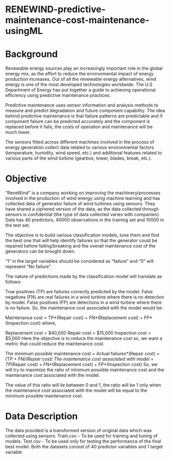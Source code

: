 # RENEWIND-predictive-maintenance-cost-maintenance-usingML

# Background
Renewable energy sources play an increasingly important role in the global energy mix, as the effort to reduce the environmental impact of energy production increases.
Out of all the renewable energy alternatives, wind energy is one of the most developed technologies worldwide. The U.S Department of Energy has put together a guide to achieving operational efficiency using predictive maintenance practices.

Predictive maintenance uses sensor information and analysis methods to measure and predict degradation and future component capability. The idea behind predictive maintenance is that failure patterns are predictable and if component failure can be predicted accurately and the component is replaced before it fails, the costs of operation and maintenance will be much lower.

The sensors fitted across different machines involved in the process of energy generation collect data related to various environmental factors (temperature, humidity, wind speed, etc.) and additional features related to various parts of the wind turbine (gearbox, tower, blades, break, etc.).

# Objective
“ReneWind” is a company working on improving the machinery/processes involved in the production of wind energy using machine learning and has collected data of generator failure of wind turbines using sensors. They have shared a ciphered version of the data, as the data collected through sensors is confidential (the type of data collected varies with companies). Data has 40 predictors, 40000 observations in the training set and 10000 in the test set.

The objective is to build various classification models, tune them and find the best one that will help identify failures so that the generator could be repaired before failing/breaking and the overall maintenance cost of the generators can be brought down.

“1” in the target variables should be considered as “failure” and “0” will represent “No failure”.

The nature of predictions made by the classification model will translate as follows:

True positives (TP) are failures correctly predicted by the model.
False negatives (FN) are real failures in a wind turbine where there is no detection by model.
False positives (FP) are detections in a wind turbine where there is no failure.
So, the maintenance cost associated with the model would be:

Maintenance cost = TP*(Repair cost) + FN*(Replacement cost) + FP*(Inspection cost) where,

Replacement cost = $40,000
Repair cost = $15,000
Inspection cost = $5,000
Here the objective is to reduce the maintenance cost so, we want a metric that could reduce the maintenance cost.

The minimum possible maintenance cost = Actual failures*(Repair cost) = (TP + FN)*(Repair cost)
The maintenance cost associated with model = TP*(Repair cost) + FN*(Replacement cost) + FP*(Inspection cost)
So, we will try to maximize the ratio of minimum possible maintenance cost and the maintenance cost associated with the model.

The value of this ratio will lie between 0 and 1, the ratio will be 1 only when the maintenance cost associated with the model will be equal to the minimum possible maintenance cost.

# Data Description
The data provided is a transformed version of original data which was collected using sensors.
Train.csv - To be used for training and tuning of models.
Test.csv - To be used only for testing the performance of the final best model.
Both the datasets consist of 40 predictor variables and 1 target variable
